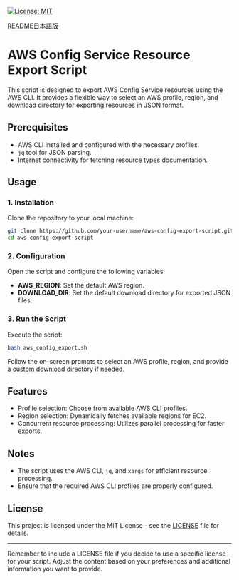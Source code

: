 [![License: MIT](https://img.shields.io/badge/License-MIT-yellow.svg)](https://opensource.org/licenses/MIT)

[README日本語版](https://github.com/SoichiAkagi/aws-resource-explorer/blob/main/README-jp.md)

# AWS Config Service Resource Export Script

This script is designed to export AWS Config Service resources using the AWS CLI. It provides a flexible way to select an AWS profile, region, and download directory for exporting resources in JSON format.

## Prerequisites

- AWS CLI installed and configured with the necessary profiles.
- `jq` tool for JSON parsing.
- Internet connectivity for fetching resource types documentation.

## Usage

### 1. Installation

Clone the repository to your local machine:

```bash
git clone https://github.com/your-username/aws-config-export-script.git
cd aws-config-export-script
```

### 2. Configuration

Open the script and configure the following variables:

- **AWS_REGION**: Set the default AWS region.
- **DOWNLOAD_DIR**: Set the default download directory for exported JSON files.

### 3. Run the Script

Execute the script:

```bash
bash aws_config_export.sh
```

Follow the on-screen prompts to select an AWS profile, region, and provide a custom download directory if needed.

## Features

- Profile selection: Choose from available AWS CLI profiles.
- Region selection: Dynamically fetches available regions for EC2.
- Concurrent resource processing: Utilizes parallel processing for faster exports.

## Notes

- The script uses the AWS CLI, `jq`, and `xargs` for efficient resource processing.
- Ensure that the required AWS CLI profiles are properly configured.

## License

This project is licensed under the MIT License - see the [LICENSE](LICENSE) file for details.

---

Remember to include a LICENSE file if you decide to use a specific license for your script. Adjust the content based on your preferences and additional information you want to provide.
